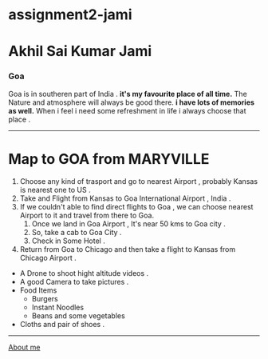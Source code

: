 # assignment2-jami

# Akhil Sai Kumar Jami 
### Goa
Goa is in southeren part of India . **it's my favourite place of all time.**  The Nature and atmosphere will always be good there. **i have lots of memories as well.** When i feel i need some refreshment in life i always choose that place .

---

# Map to GOA from MARYVILLE
1. Choose any kind of trasport and go to nearest Airport , probably Kansas is nearest one to US .
2. Take and Flight from Kansas to Goa International Airport , India . 
3. If we couldn't able to find direct flights to Goa , we can choose nearest Airport to it and travel from there to Goa.
   1. Once we land in Goa Airport , It's near 50 kms to Goa city .
   2. So, take a cab to Goa City .
   3. Check in Some Hotel .
4. Return from Goa to Chicago and then take a flight to Kansas from Chicago Airport .

* A Drone to shoot hight altitude videos .
* A good Camera to take pictures .
* Food Items 
  * Burgers
  * Instant Noodles
  * Beans and some vegetables
* Cloths and pair of shoes .

---

[About me](https://github.com/akhilmike/assignment2-jami/blob/main/About%20Me.md)